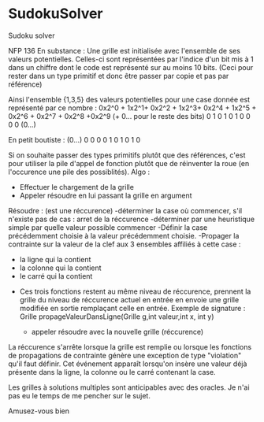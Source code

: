 # SudokuSolver
Sudoku solver

NFP 136 
En substance : 
Une grille est initialisée avec l'ensemble de ses valeurs potentielles.
Celles-ci sont représentées par l'indice d'un bit mis à 1 dans un chiffre dont le code est représenté sur au moins 10 bits.
(Ceci pour rester dans un type primitif et donc être passer par copie et pas par référence)

Ainsi l'ensemble {1,3,5} des valeurs potentielles pour une case donnée est représenté par ce nombre : 
0x2^0 + 1x2^1+ 0x2^2 + 1x2^3+ 0x2^4 + 1x2^5 + 0x2^6 + 0x2^7 + 0x2^8 +0x2^9 (+ 0... pour le reste des bits)
0 1 0 1 0 1 0 0 0 0 (0...)

En petit boutiste : (0...) 0 0 0 0 1 0 1 0 1 0

Si on souhaite passer des types primitifs plutôt que des références, c'est pour utiliser la pile d'appel de fonction plutôt que de réinventer la roue (en l'occurence une pile des possiblités).
Algo :
 - Effectuer le chargement de la grille
 - Appeler résoudre en lui passant la grille en argument

Résoudre : (est une réccurence)
  -déterminer la case où commencer, s'il n'existe pas de cas : arret de la réccurence
  -déterminer par une heuristique simple par quelle valeur possible commencer
  -Définir la case précédemment choisie à la valeur précédemment choisie.
  -Propager la contrainte sur la valeur de la clef aux 3 ensembles affiliés à cette case :
   - la ligne qui la contient
   - la colonne qui la contient
   - le carré qui la contient
  
  * Ces trois fonctions restent au même niveau de réccurence, prennent la grille du niveau de réccurence actuel en entrée en envoie une grille modifiée en sortie remplaçant celle en entrée. Exemple de signature :
  Grille propageValeurDansLigne(Grille g,int valeur,int x, int y)
  
    - appeler résoudre avec la nouvelle grille (réccurence)

La réccurence s'arrête lorsque la grille est remplie ou lorsque les fonctions de propagations de contrainte génère une exception de type "violation" qu'il faut définir.
Cet événement apparaît lorsqu'on insère une valeur déjà présente dans la ligne, la colonne ou le carré contenant la case.

Les grilles à solutions multiples sont anticipables avec des oracles. Je n'ai pas eu le temps de me pencher sur le sujet.

Amusez-vous bien

